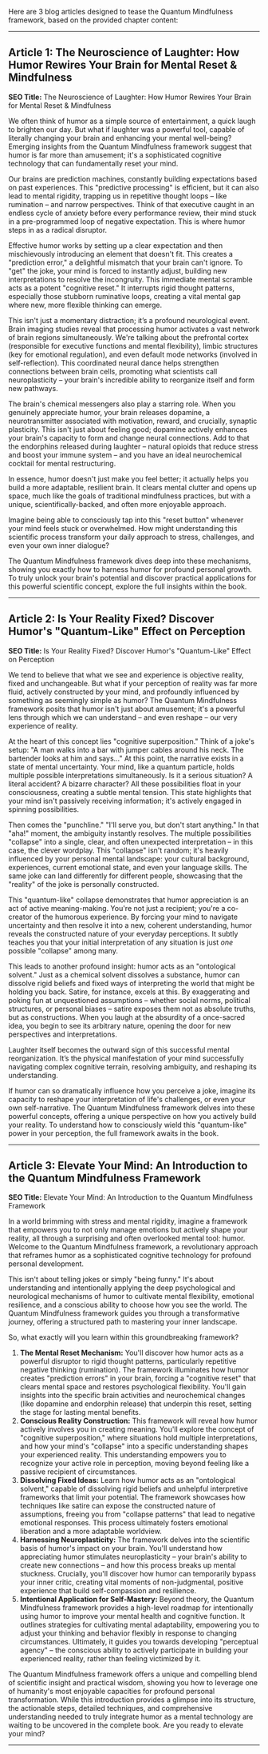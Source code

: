 Here are 3 blog articles designed to tease the Quantum Mindfulness framework, based on the provided chapter content:

---

## Article 1: The Neuroscience of Laughter: How Humor Rewires Your Brain for Mental Reset & Mindfulness

**SEO Title:** The Neuroscience of Laughter: How Humor Rewires Your Brain for Mental Reset & Mindfulness

We often think of humor as a simple source of entertainment, a quick laugh to brighten our day. But what if laughter was a powerful tool, capable of literally changing your brain and enhancing your mental well-being? Emerging insights from the Quantum Mindfulness framework suggest that humor is far more than amusement; it's a sophisticated cognitive technology that can fundamentally reset your mind.

Our brains are prediction machines, constantly building expectations based on past experiences. This "predictive processing" is efficient, but it can also lead to mental rigidity, trapping us in repetitive thought loops – like rumination – and narrow perspectives. Think of that executive caught in an endless cycle of anxiety before every performance review, their mind stuck in a pre-programmed loop of negative expectation. This is where humor steps in as a radical disruptor.

Effective humor works by setting up a clear expectation and then mischievously introducing an element that doesn't fit. This creates a "prediction error," a delightful mismatch that your brain can't ignore. To "get" the joke, your mind is forced to instantly adjust, building new interpretations to resolve the incongruity. This immediate mental scramble acts as a potent "cognitive reset." It interrupts rigid thought patterns, especially those stubborn ruminative loops, creating a vital mental gap where new, more flexible thinking can emerge.

This isn't just a momentary distraction; it’s a profound neurological event. Brain imaging studies reveal that processing humor activates a vast network of brain regions simultaneously. We're talking about the prefrontal cortex (responsible for executive functions and mental flexibility), limbic structures (key for emotional regulation), and even default mode networks (involved in self-reflection). This coordinated neural dance helps strengthen connections between brain cells, promoting what scientists call neuroplasticity – your brain's incredible ability to reorganize itself and form new pathways.

The brain's chemical messengers also play a starring role. When you genuinely appreciate humor, your brain releases dopamine, a neurotransmitter associated with motivation, reward, and crucially, synaptic plasticity. This isn't just about feeling good; dopamine actively enhances your brain's capacity to form and change neural connections. Add to that the endorphins released during laughter – natural opioids that reduce stress and boost your immune system – and you have an ideal neurochemical cocktail for mental restructuring.

In essence, humor doesn't just make you feel better; it actually helps you build a more adaptable, resilient brain. It clears mental clutter and opens up space, much like the goals of traditional mindfulness practices, but with a unique, scientifically-backed, and often more enjoyable approach.

Imagine being able to consciously tap into this "reset button" whenever your mind feels stuck or overwhelmed. How might understanding this scientific process transform your daily approach to stress, challenges, and even your own inner dialogue?

The Quantum Mindfulness framework dives deep into these mechanisms, showing you exactly how to harness humor for profound personal growth. To truly unlock your brain's potential and discover practical applications for this powerful scientific concept, explore the full insights within the book.

---

## Article 2: Is Your Reality Fixed? Discover Humor's "Quantum-Like" Effect on Perception

**SEO Title:** Is Your Reality Fixed? Discover Humor's "Quantum-Like" Effect on Perception

We tend to believe that what we see and experience is objective reality, fixed and unchangeable. But what if your perception of reality was far more fluid, actively constructed by your mind, and profoundly influenced by something as seemingly simple as humor? The Quantum Mindfulness framework posits that humor isn't just about amusement; it's a powerful lens through which we can understand – and even reshape – our very experience of reality.

At the heart of this concept lies "cognitive superposition." Think of a joke's setup: "A man walks into a bar with jumper cables around his neck. The bartender looks at him and says..." At this point, the narrative exists in a state of mental uncertainty. Your mind, like a quantum particle, holds multiple possible interpretations simultaneously. Is it a serious situation? A literal accident? A bizarre character? All these possibilities float in your consciousness, creating a subtle mental tension. This state highlights that your mind isn't passively receiving information; it's actively engaged in spinning possibilities.

Then comes the "punchline." "I'll serve you, but don't start anything." In that "aha!" moment, the ambiguity instantly resolves. The multiple possibilities "collapse" into a single, clear, and often unexpected interpretation – in this case, the clever wordplay. This "collapse" isn't random; it's heavily influenced by your personal mental landscape: your cultural background, experiences, current emotional state, and even your language skills. The same joke can land differently for different people, showcasing that the "reality" of the joke is personally constructed.

This "quantum-like" collapse demonstrates that humor appreciation is an act of active meaning-making. You're not just a recipient; you're a co-creator of the humorous experience. By forcing your mind to navigate uncertainty and then resolve it into a new, coherent understanding, humor reveals the constructed nature of your everyday perceptions. It subtly teaches you that your initial interpretation of any situation is just *one* possible "collapse" among many.

This leads to another profound insight: humor acts as an "ontological solvent." Just as a chemical solvent dissolves a substance, humor can dissolve rigid beliefs and fixed ways of interpreting the world that might be holding you back. Satire, for instance, excels at this. By exaggerating and poking fun at unquestioned assumptions – whether social norms, political structures, or personal biases – satire exposes them not as absolute truths, but as constructions. When you laugh at the absurdity of a once-sacred idea, you begin to see its arbitrary nature, opening the door for new perspectives and interpretations.

Laughter itself becomes the outward sign of this successful mental reorganization. It’s the physical manifestation of your mind successfully navigating complex cognitive terrain, resolving ambiguity, and reshaping its understanding.

If humor can so dramatically influence how you perceive a joke, imagine its capacity to reshape your interpretation of life's challenges, or even your own self-narrative. The Quantum Mindfulness framework delves into these powerful concepts, offering a unique perspective on how you actively build your reality. To understand how to consciously wield this "quantum-like" power in your perception, the full framework awaits in the book.

---

## Article 3: Elevate Your Mind: An Introduction to the Quantum Mindfulness Framework

**SEO Title:** Elevate Your Mind: An Introduction to the Quantum Mindfulness Framework

In a world brimming with stress and mental rigidity, imagine a framework that empowers you to not only manage emotions but actively shape your reality, all through a surprising and often overlooked mental tool: humor. Welcome to the Quantum Mindfulness framework, a revolutionary approach that reframes humor as a sophisticated cognitive technology for profound personal development.

This isn't about telling jokes or simply "being funny." It's about understanding and intentionally applying the deep psychological and neurological mechanisms of humor to cultivate mental flexibility, emotional resilience, and a conscious ability to choose how you see the world. The Quantum Mindfulness framework guides you through a transformative journey, offering a structured path to mastering your inner landscape.

So, what exactly will you learn within this groundbreaking framework?

1.  **The Mental Reset Mechanism:** You'll discover how humor acts as a powerful disruptor to rigid thought patterns, particularly repetitive negative thinking (rumination). The framework illuminates how humor creates "prediction errors" in your brain, forcing a "cognitive reset" that clears mental space and restores psychological flexibility. You'll gain insights into the specific brain activities and neurochemical changes (like dopamine and endorphin release) that underpin this reset, setting the stage for lasting mental benefits.
2.  **Conscious Reality Construction:** This framework will reveal how humor actively involves you in creating meaning. You'll explore the concept of "cognitive superposition," where situations hold multiple interpretations, and how your mind's "collapse" into a specific understanding shapes your experienced reality. This understanding empowers you to recognize your active role in perception, moving beyond feeling like a passive recipient of circumstances.
3.  **Dissolving Fixed Ideas:** Learn how humor acts as an "ontological solvent," capable of dissolving rigid beliefs and unhelpful interpretive frameworks that limit your potential. The framework showcases how techniques like satire can expose the constructed nature of assumptions, freeing you from "collapse patterns" that lead to negative emotional responses. This process ultimately fosters emotional liberation and a more adaptable worldview.
4.  **Harnessing Neuroplasticity:** The framework delves into the scientific basis of humor's impact on your brain. You'll understand how appreciating humor stimulates neuroplasticity – your brain's ability to create new connections – and how this process breaks up mental stuckness. Crucially, you'll discover how humor can temporarily bypass your inner critic, creating vital moments of non-judgmental, positive experience that build self-compassion and resilience.
5.  **Intentional Application for Self-Mastery:** Beyond theory, the Quantum Mindfulness framework provides a high-level roadmap for intentionally using humor to improve your mental health and cognitive function. It outlines strategies for cultivating mental adaptability, empowering you to adjust your thinking and behavior flexibly in response to changing circumstances. Ultimately, it guides you towards developing "perceptual agency" – the conscious ability to actively participate in building your experienced reality, rather than feeling victimized by it.

The Quantum Mindfulness framework offers a unique and compelling blend of scientific insight and practical wisdom, showing you how to leverage one of humanity's most enjoyable capacities for profound personal transformation. While this introduction provides a glimpse into its structure, the actionable steps, detailed techniques, and comprehensive understanding needed to truly integrate humor as a mental technology are waiting to be uncovered in the complete book. Are you ready to elevate your mind?

---